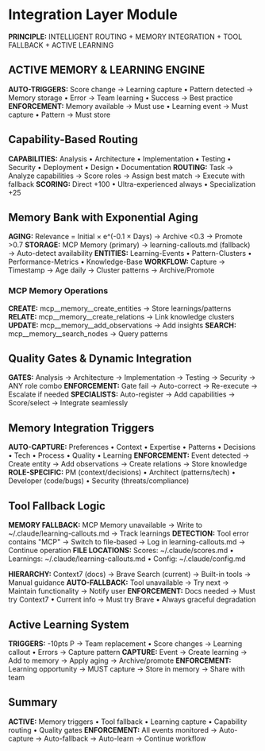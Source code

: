 # Integration Layer Module

**PRINCIPLE:** INTELLIGENT ROUTING + MEMORY INTEGRATION + TOOL FALLBACK + ACTIVE LEARNING

## ACTIVE MEMORY & LEARNING ENGINE

**AUTO-TRIGGERS:** Score change → Learning capture • Pattern detected → Memory storage • Error → Team learning • Success → Best practice
**ENFORCEMENT:** Memory available → Must use • Learning event → Must capture • Pattern → Must store

## Capability-Based Routing

**CAPABILITIES:** Analysis • Architecture • Implementation • Testing • Security • Deployment • Design • Documentation
**ROUTING:** Task → Analyze capabilities → Score roles → Assign best match → Execute with fallback
**SCORING:** Direct +100 • Ultra-experienced always • Specialization +25

## Memory Bank with Exponential Aging

**AGING:** Relevance = Initial × e^(-0.1 × Days) → Archive <0.3 → Promote >0.7
**STORAGE:** MCP Memory (primary) → learning-callouts.md (fallback) → Auto-detect availability
**ENTITIES:** Learning-Events • Pattern-Clusters • Performance-Metrics • Knowledge-Base
**WORKFLOW:** Capture → Timestamp → Age daily → Cluster patterns → Archive/Promote

### MCP Memory Operations
**CREATE:** mcp__memory__create_entities → Store learnings/patterns
**RELATE:** mcp__memory__create_relations → Link knowledge clusters  
**UPDATE:** mcp__memory__add_observations → Add insights
**SEARCH:** mcp__memory__search_nodes → Query patterns

## Quality Gates & Dynamic Integration

**GATES:** Analysis → Architecture → Implementation → Testing → Security → ANY role combo
**ENFORCEMENT:** Gate fail → Auto-correct → Re-execute → Escalate if needed
**SPECIALISTS:** Auto-register → Add capabilities → Score/select → Integrate seamlessly

## Memory Integration Triggers

**AUTO-CAPTURE:** Preferences • Context • Expertise • Patterns • Decisions • Tech • Process • Quality • Learning
**ENFORCEMENT:** Event detected → Create entity → Add observations → Create relations → Store knowledge
**ROLE-SPECIFIC:** PM (context/decisions) • Architect (patterns/tech) • Developer (code/bugs) • Security (threats/compliance)

## Tool Fallback Logic

**MEMORY FALLBACK:** MCP Memory unavailable → Write to ~/.claude/learning-callouts.md → Track learnings
**DETECTION:** Tool error contains "MCP" → Switch to file-based → Log in learning-callouts.md → Continue operation
**FILE LOCATIONS:** Scores: ~/.claude/scores.md • Learnings: ~/.claude/learning-callouts.md • Config: ~/.claude/config.md

**HIERARCHY:** Context7 (docs) → Brave Search (current) → Built-in tools → Manual guidance
**AUTO-FALLBACK:** Tool unavailable → Try next → Maintain functionality → Notify user
**ENFORCEMENT:** Docs needed → Must try Context7 • Current info → Must try Brave • Always graceful degradation

## Active Learning System

**TRIGGERS:** -10pts P → Team replacement • Score changes → Learning callout • Errors → Capture pattern
**CAPTURE:** Event → Create learning → Add to memory → Apply aging → Archive/promote
**ENFORCEMENT:** Learning opportunity → MUST capture → Store in memory → Share with team

## Summary

**ACTIVE:** Memory triggers • Tool fallback • Learning capture • Capability routing • Quality gates
**ENFORCEMENT:** All events monitored → Auto-capture → Auto-fallback → Auto-learn → Continue workflow